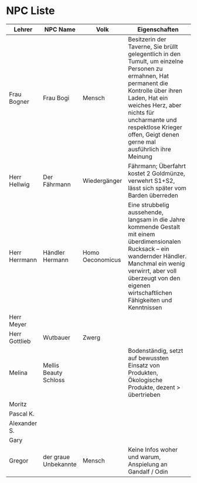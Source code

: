 # NPC Liste

| Lehrer        |   NPC Name   | Volk | Eigenschaften |
| ------------- | ------------ | ------------- | --- |
| Frau Bogner | Frau Bogi | Mensch | Besitzerin der Taverne, Sie brüllt gelegentlich in den Tumult, um einzelne Personen zu ermahnen, Hat permanent die Kontrolle über ihren Laden, Hat ein weiches Herz, aber nichts für uncharmante und respektlose Krieger offen, Geigt denen gerne mal ausführlich ihre Meinung  |
| Herr Hellwig  | Der Fährmann | Wiedergänger | Fährmann; Überfahrt kostet 2 Goldmünze, verwehrt S1+S2, lässt sich später vom Barden überreden |
| Herr Herrmann | Händler Hermann  | Homo Oeconomicus | Eine strubbelig aussehende, langsam in die Jahre kommende Gestalt mit einem überdimensionalen Rucksack – ein wandernder Händler. Manchmal ein wenig verwirrt, aber voll überzeugt von den eigenen wirtschaftlichen Fähigkeiten und Kenntnissen |
| Herr Meyer    |              |               |     |
| Herr Gottlieb | Wutbauer     | Zwerg         |     |
| Melina        | Mellis Beauty Schloss |               | Bodenständig, setzt auf bewussten Einsatz von Produkten, Ökologische Produkte, dezent > übertrieben  |
| Moritz        |              |               |     |
| Pascal K.     |              |               |     |
| Alexander S.  |              |               |     |
| Gary          |              |               |     |
| Gregor        | der graue Unbekannte | Mensch | Keine Infos woher und warum, Anspielung an Gandalf / Odin |

